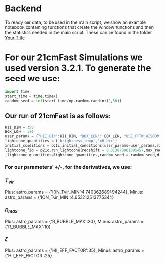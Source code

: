# Backend
To ready our data, to be used in the main script, we show an example notebook containing functions that 
create the window functions and then the statistics needed in the main script.
These can be found in the folder [Your Title](your-project-name/tree/master/your-subfolder)
# For our 21cmFast Simulations we used version 3.2.1. To generate the seed we use:
```python
import time
start_time = time.time()
random_seed = int(start_time/np.random.randint(1,50))
```
## Our run of 21cmFast is as follows:
```python
HII_DIM = 256
BOX_LEN = 140
user_params = {"HII_DIM":HII_DIM, "BOX_LEN": BOX_LEN, "USE_FFTW_WISDOM": True,"USE_INTERPOLATION_TABLES": False}
lightcone_quantities = ('brightness_temp','xH_box')
initial_conditions = p21c.initial_conditions(user_params=user_params,random_seed=random_seed, direc=output_dir)
lightcone_fid = p21c.run_lightcone(redshift = 8.813873961895457,max_redshift=9.372252076209087,init_box = initial_conditions
,lightcone_quantities=lightcone_quantities,random_seed = random_seed,direc = output_dir,zprime_step_factor=1.0005)
```
### For our parameters' +/-, for the derivatives, we use:
### $T_{vir}$
Plus: astro_params = {'ION_Tvir_MIN':4.740362689494244}, Minus: astro_params = {'ION_Tvir_MIN':4.653212513775344}
### $R_{max}$
Plus: astro_params = {'R_BUBBLE_MAX':20}, Minus: astro_params = {'R_BUBBLE_MAX':10}
### $\zeta$
Plus: astro_params = {'HII_EFF_FACTOR':35}, Minus: astro_params = {'HII_EFF_FACTOR':25}
